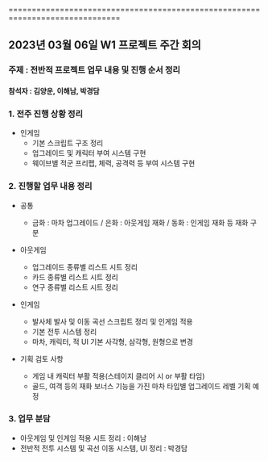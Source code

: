 ==============================================================================


## 2023년 03월 06일 W1 프로젝트 주간 회의

### 주제 : 전반적 프로젝트 업무 내용 및 진행 순서 정리

#### 참석자 : 김양운, 이해남, 박경담

### 1. 전주 진행 상황 정리

  * 인게임
    - 기본 스크립트 구조 정리
    - 업그레이드 및 캐릭터 부여 시스템 구현
    - 웨이브별 적군 프리펩, 체력, 공격력 등 부여 시스템 구현

### 2. 진행할 업무 내용 정리

  * 공통
    - 금화 : 마차 업그레이드 / 은화 : 아웃게임 재화 / 동화 : 인게임 재화 등 재화 구분 

  * 아웃게임 

    - 업그레이드 종류별 리스트 시트 정리
    - 카드 종류별 리스트 시트 정리
    - 연구 종류별 리스트 시트 정리
    
    
  * 인게임
  
    - 발사체 발사 및 이동 곡선 스크립트 정리 및 인게임 적용
    - 기본 전투 시스템 정리
    - 마차, 캐릭터, 적 UI 기본 사각형, 삼각형, 원형으로 변경


  * 기획 검토 사항
    - 게임 내 캐릭터 부활 적용(스테이지 클리어 시 or 부활 타임)
    - 골드, 여객 등의 재화 보너스 기능을 가진 마차 타입별 업그레이드 레벨 기획 예정 
    
 ### 3. 업무 분담
 
   * 아웃게임 및 인게임 적용 시트 정리 : 이해남
   * 전반적 전투 시스템 및 곡선 이동 시스템, UI 정리 : 박경담
   
